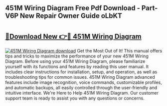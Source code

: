 ## 451M Wiring Diagram Free Pdf Download - Part-V6P New Repair Owner Guide oLbKT

# <h2><a href="http://dfswt09.blite.top/?on=451M+Wiring+Diagram">🔗Download New 👉🔴 451M Wiring Diagram</a></h2>

[![451M Wiring Diagram download](https://i.imgur.com/lujVjoI.png)](http://dfswt09.blite.top/?on=451M+Wiring+Diagram)
Get the Most Out of It! This manual offers tips and tricks to maximize the performance of your new 451M Wiring Diagram. Before using your 451M Wiring Diagram, please familiarize yourself with its functions and features by reading this user manual. It includes clear instructions for installation, setup, and operation, as well as troubleshooting tips for common issues. 451M Wiring Diagram advanced features include image recognition, voice commands, customizable profiles, and automatic backups, all easily controlled through the user-friendly and intuitive interface. We're Here to Help 451M Wiring Diagram. Our customer support team is ready to assist you with any questions or concerns.
